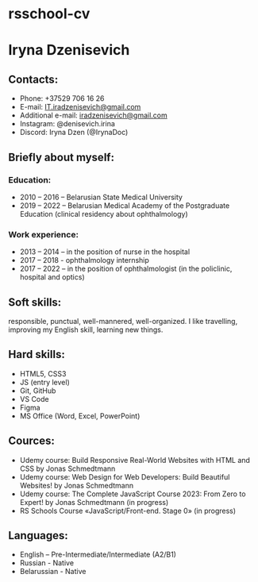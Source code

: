 # rsschool-cv
# Iryna Dzenisevich
## Contacts:
+ Phone: +37529 706 16 26
+ E-mail: IT.iradzenisevich@gmail.com
+ Additional e-mail: iradzenisevich@gmail.com 
+ Instagram: @denisevich.irina
+ Discord: Iryna Dzen (@IrynaDoc)
## Briefly about myself:
### Education:
+ 2010 – 2016 – Belarusian State Medical University 
+	2019 – 2022 – Belarusian Medical Academy of the Postgraduate Education (clinical residency about ophthalmology)
### Work experience:
+ 2013 – 2014 – in the position of nurse in the hospital
+ 2017 – 2018 - ophthalmology internship 
+ 2017 – 2022 – in the position of ophthalmologist (in the policlinic, hospital and optics) 
## Soft skills: 
responsible, punctual, well-mannered, well-organized. I like travelling, improving my English skill, learning new things.
## Hard skills:
+ HTML5, CSS3
+ JS (entry level)
+ Git, GitHub
+ VS Code
+ Figma
+ MS Office (Word, Excel, PowerPoint)
## Cources:
+ Udemy course: Build Responsive Real-World Websites with HTML and CSS by Jonas Schmedtmann
+ Udemy course: Web Design for Web Developers: Build Beautiful Websites! by Jonas Schmedtmann
+ Udemy course: The Complete JavaScript Course 2023: From Zero to Expert! by Jonas Schmedtmann (in progress)
+ RS Schools Course «JavaScript/Front-end. Stage 0» (in progress) 
## Languages:
+ English – Pre-Intermediate/Intermediate (A2/B1)
+ Russian - Native
+ Belarussian - Native



